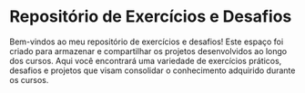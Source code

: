 # Repositório de Exercícios e Desafios

Bem-vindos ao meu repositório de exercícios e desafios! Este espaço foi criado para armazenar e compartilhar os projetos desenvolvidos ao longo dos cursos. Aqui você encontrará uma variedade de exercícios práticos, desafios e projetos que visam consolidar o conhecimento adquirido durante os cursos.
